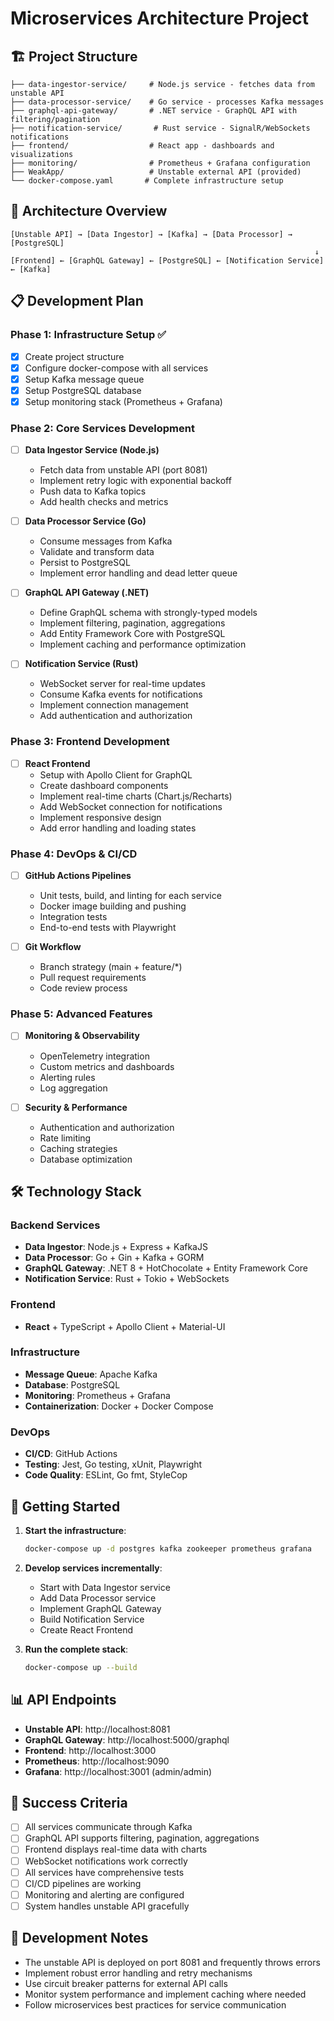 # Microservices Architecture Project

## 🏗️ Project Structure

```
├── data-ingestor-service/     # Node.js service - fetches data from unstable API
├── data-processor-service/    # Go service - processes Kafka messages
├── graphql-api-gateway/       # .NET service - GraphQL API with filtering/pagination
├── notification-service/       # Rust service - SignalR/WebSockets notifications
├── frontend/                  # React app - dashboards and visualizations
├── monitoring/                # Prometheus + Grafana configuration
├── WeakApp/                   # Unstable external API (provided)
└── docker-compose.yaml       # Complete infrastructure setup
```

## 🚀 Architecture Overview

```
[Unstable API] → [Data Ingestor] → [Kafka] → [Data Processor] → [PostgreSQL]
                                                                    ↓
[Frontend] ← [GraphQL Gateway] ← [PostgreSQL] ← [Notification Service] ← [Kafka]
```

## 📋 Development Plan

### Phase 1: Infrastructure Setup ✅
- [x] Create project structure
- [x] Configure docker-compose with all services
- [x] Setup Kafka message queue
- [x] Setup PostgreSQL database
- [x] Setup monitoring stack (Prometheus + Grafana)

### Phase 2: Core Services Development
- [ ] **Data Ingestor Service (Node.js)**
  - Fetch data from unstable API (port 8081)
  - Implement retry logic with exponential backoff
  - Push data to Kafka topics
  - Add health checks and metrics

- [ ] **Data Processor Service (Go)**
  - Consume messages from Kafka
  - Validate and transform data
  - Persist to PostgreSQL
  - Implement error handling and dead letter queue

- [ ] **GraphQL API Gateway (.NET)**
  - Define GraphQL schema with strongly-typed models
  - Implement filtering, pagination, aggregations
  - Add Entity Framework Core with PostgreSQL
  - Implement caching and performance optimization

- [ ] **Notification Service (Rust)**
  - WebSocket server for real-time updates
  - Consume Kafka events for notifications
  - Implement connection management
  - Add authentication and authorization

### Phase 3: Frontend Development
- [ ] **React Frontend**
  - Setup with Apollo Client for GraphQL
  - Create dashboard components
  - Implement real-time charts (Chart.js/Recharts)
  - Add WebSocket connection for notifications
  - Implement responsive design
  - Add error handling and loading states

### Phase 4: DevOps & CI/CD
- [ ] **GitHub Actions Pipelines**
  - Unit tests, build, and linting for each service
  - Docker image building and pushing
  - Integration tests
  - End-to-end tests with Playwright

- [ ] **Git Workflow**
  - Branch strategy (main + feature/*)
  - Pull request requirements
  - Code review process

### Phase 5: Advanced Features
- [ ] **Monitoring & Observability**
  - OpenTelemetry integration
  - Custom metrics and dashboards
  - Alerting rules
  - Log aggregation

- [ ] **Security & Performance**
  - Authentication and authorization
  - Rate limiting
  - Caching strategies
  - Database optimization

## 🛠️ Technology Stack

### Backend Services
- **Data Ingestor**: Node.js + Express + KafkaJS
- **Data Processor**: Go + Gin + Kafka + GORM
- **GraphQL Gateway**: .NET 8 + HotChocolate + Entity Framework Core
- **Notification Service**: Rust + Tokio + WebSockets

### Frontend
- **React** + TypeScript + Apollo Client + Material-UI

### Infrastructure
- **Message Queue**: Apache Kafka
- **Database**: PostgreSQL
- **Monitoring**: Prometheus + Grafana
- **Containerization**: Docker + Docker Compose

### DevOps
- **CI/CD**: GitHub Actions
- **Testing**: Jest, Go testing, xUnit, Playwright
- **Code Quality**: ESLint, Go fmt, StyleCop

## 🚦 Getting Started

1. **Start the infrastructure**:
   ```bash
   docker-compose up -d postgres kafka zookeeper prometheus grafana
   ```

2. **Develop services incrementally**:
   - Start with Data Ingestor service
   - Add Data Processor service
   - Implement GraphQL Gateway
   - Build Notification Service
   - Create React Frontend

3. **Run the complete stack**:
   ```bash
   docker-compose up --build
   ```

## 📊 API Endpoints

- **Unstable API**: http://localhost:8081
- **GraphQL Gateway**: http://localhost:5000/graphql
- **Frontend**: http://localhost:3000
- **Prometheus**: http://localhost:9090
- **Grafana**: http://localhost:3001 (admin/admin)

## 🎯 Success Criteria

- [ ] All services communicate through Kafka
- [ ] GraphQL API supports filtering, pagination, aggregations
- [ ] Frontend displays real-time data with charts
- [ ] WebSocket notifications work correctly
- [ ] All services have comprehensive tests
- [ ] CI/CD pipelines are working
- [ ] Monitoring and alerting are configured
- [ ] System handles unstable API gracefully

## 🔧 Development Notes

- The unstable API is deployed on port 8081 and frequently throws errors
- Implement robust error handling and retry mechanisms
- Use circuit breaker patterns for external API calls
- Monitor system performance and implement caching where needed
- Follow microservices best practices for service communication
